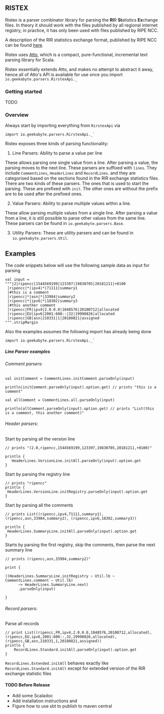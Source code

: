 ## RISTEX

Ristex is a parser combinator library for parsing the **RI**R **St**atistics **Ex**change files. 
In theory it should work with the files published by all regional internet registry, in practice, it has only been used with files published by 
RIPE NCC.

A description of the RIR statistics exchange format, published by RIPE NCC can be found [here](https://ftp.ripe.net/pub/stats/ripencc/RIR-Statistics-Exchange-Format.txt). 

Ristex uses [Atto](http://tpolecat.github.io/atto/), which is a compact, pure-functional, incremental text parsing library for Scala.

Ristex essentially extends Atto, and makes no attempt to abstract it away, hence all of Atto's API is available for 
use once you import `io.geekabyte.parsers.RirstexApi._`

### Getting started

TODO

### Overview

Always start by importing everything from `RirstexApi` via

```
import io.geekabyte.parsers.RirstexApi._`
```

Ristex exposes three kinds of parsing functionality:

1) Line Parsers: Ability to parse a value per line

These allows parsing one single value from a line. After parsing a value, the parsing moves to the next line. These 
parsers are suffixed with `lines`. They include `CommentLines`, `HeaderLines` and `RecordLines`. and they are categorised based on the sections found in the RIR exchange statistics files.
There are two kinds of these parsers. The ones that is used to start the parsing. These are prefixed with `init`. The
 other ones are without the prefix are to be used after the prefixed ones. 
 
2) Value Parsers: Ability to parse multiple values within a line.

These allow parsing multiple values from a single line. After parsing a value from a line, it is still possible to 
parse other values from the same line. These parsers can be found in `io.geekabyte.parsers.Base`.

3. Utility Parsers: These are utility parsers and can be found in `io.geekabyte.parsers.Util`.

## Examples

The code snippets below will use the following sample data as input for parsing

```
val input = 
"""|2|ripencc|1544569199|123397|19830705|20181211|+0100
 |ripencc|*|ipv4|*|71111|summary1
 |#this is a comment
 |ripencc|*|asn|*|33984|summary2
 |ripencc|*|ipv6|*|18302|summary3
 |#this another comment
 |ripencc|FR|ipv4|2.0.0.0|1048576|20100712|allocated
 |ripencc|EU|ipv6|2001:600::|32|19990826|allocated
 |ripencc|GB|asn|210331|1|20180821|assigned
""".stripMargin
```

Also the examples assumes the following import has already being done

```
import io.geekabyte.parsers.RirstexApi._`
```

##### Line Parser examples

###### Comment parsers:

```
val initComment = CommentLines.initComment.parseOnly(input)

println(initComment.parseOnly(input).option.get) // prints "this is a comment"

val allComment = CommentLines.all.parseOnly(input)

println(allComment.parseOnly(input).option.get) // prints "List(this is a comment, this another comment)" 
``` 
 
###### Header parsers:

Start by parsing all the version line

```
// prints "(2.0,ripencc,1544569199,123397,19830705,20181211,+0100)"

println {
   HeaderLines.VersionLine.initAll.parseOnly(input).option.get
}
```

Start by parsing the registry line

```
// prints "ripencc"
println {
 HeaderLines.VersionLine.initRegistry.parseOnly(input).option.get
}
```

Start by parsing all the comments

```
// prints List((ripencc,ipv4,71111,summary1), (ripencc,asn,33984,summary2), (ripencc,ipv6,18302,summary3))

println {
 HeaderLines.SummaryLine.initAll.parseOnly(input).option.get
}
```

Starts by parsing the first registry, skip the comments, then parse the next summary line

```
// prints (ripencc,asn,33984,summary2)"

print {

((HeaderLines.SummaryLine.initRegistry ~ Util.lb ~ CommentLines.comment ~ Util.lb) 
      ~> HeaderLines.SummaryLine.next)
      .parseOnly(input)

}
``` 
 
###### Record parsers: 

Parse all records

```
// print List((ripencc,FR,ipv4,2.0.0.0,1048576,20100712,allocated), (ripencc,EU,ipv6,2001:600::,32,19990826,allocated), (ripencc,GB,asn,210331,1,20180821,assigned))
println {
    RecordLines.Standard.initAll.parseOnly(input).option.get
}
``` 

`RecordLines.Extended.initAll` behaves exactly like `RecordLines.Standard.initAll` except for extended version of 
the RIR exchange statistic files
 
 
#### TODO Before Release

- Add some Scaladoc
- Add installation instructions and 
- Figure how to use sbt to publish to maven central 